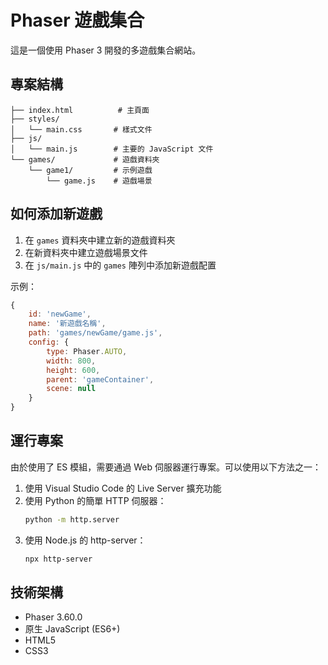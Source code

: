 # Phaser 遊戲集合

這是一個使用 Phaser 3 開發的多遊戲集合網站。

## 專案結構

```
├── index.html          # 主頁面
├── styles/
│   └── main.css       # 樣式文件
├── js/
│   └── main.js        # 主要的 JavaScript 文件
└── games/             # 遊戲資料夾
    └── game1/         # 示例遊戲
        └── game.js    # 遊戲場景
```

## 如何添加新遊戲

1. 在 `games` 資料夾中建立新的遊戲資料夾
2. 在新資料夾中建立遊戲場景文件
3. 在 `js/main.js` 中的 `games` 陣列中添加新遊戲配置

示例：
```javascript
{
    id: 'newGame',
    name: '新遊戲名稱',
    path: 'games/newGame/game.js',
    config: {
        type: Phaser.AUTO,
        width: 800,
        height: 600,
        parent: 'gameContainer',
        scene: null
    }
}
```

## 運行專案

由於使用了 ES 模組，需要通過 Web 伺服器運行專案。可以使用以下方法之一：

1. 使用 Visual Studio Code 的 Live Server 擴充功能
2. 使用 Python 的簡單 HTTP 伺服器：
   ```bash
   python -m http.server
   ```
3. 使用 Node.js 的 http-server：
   ```bash
   npx http-server
   ```

## 技術架構

- Phaser 3.60.0
- 原生 JavaScript (ES6+)
- HTML5
- CSS3 